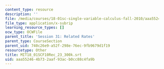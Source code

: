 ```yaml
---
content_type: resource
description: ''
file: /media/courses/18-01sc-single-variable-calculus-fall-2010/aaa552464b732aaf93acb0cc88c4fa9b_MIT18_01SCF10Rec_23_300k.srt
file_type: application/x-subrip
learning_resource_types: []
ocw_type: OCWFile
parent_title: 'Session 31: Related Rates'
parent_type: CourseSection
parent_uid: 740c26e9-a52f-298e-76ec-9fb9679d1f19
resourcetype: Other
title: MIT18_01SCF10Rec_23_300k.srt
uid: aaa55246-4b73-2aaf-93ac-b0cc88c4fa9b
---
```

